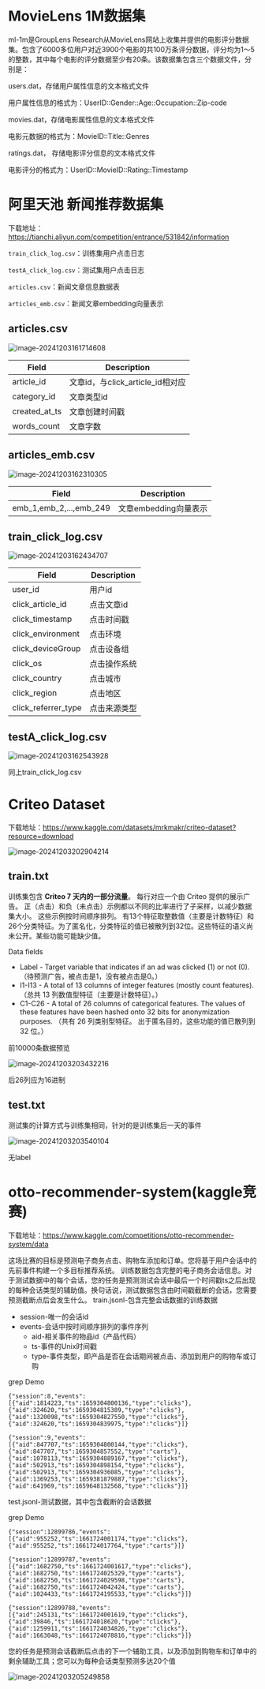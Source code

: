# MovieLens 1M数据集

ml-1m是GroupLens Research从MovieLens网站上收集并提供的电影评分数据集。包含了6000多位用户对近3900个电影的共100万条评分数据，评分均为1～5的整数，其中每个电影的评分数据至少有20条。该数据集包含三个数据文件，分别是：

users.dat，存储用户属性信息的文本格式文件

用户属性信息的格式为：UserID::Gender::Age::Occupation::Zip-code

movies.dat，存储电影属性信息的文本格式文件

电影元数据的格式为：MovieID::Title::Genres

ratings.dat， 存储电影评分信息的文本格式文件

电影评分的格式为：UserID::MovieID::Rating::Timestamp

# 阿里天池 新闻推荐数据集

下载地址：https://tianchi.aliyun.com/competition/entrance/531842/information

`train_click_log.csv`：训练集用户点击日志

`testA_click_log.csv`：测试集用户点击日志

`articles.csv`：新闻文章信息数据表

`articles_emb.csv`：新闻文章embedding向量表示

## articles.csv  

![image-20241203161714608](./assets/image-20241203161714608.png)

| **Field**     | **Description**                  |
| ------------- | -------------------------------- |
| article_id    | 文章id，与click_article_id相对应 |
| category_id   | 文章类型id                       |
| created_at_ts | 文章创建时间戳                   |
| words_count   | 文章字数                         |

## articles_emb.csv

![image-20241203162310305](./assets/image-20241203162310305.png)

| **Field**               | **Description**       |
| ----------------------- | --------------------- |
| emb_1,emb_2,...,emb_249 | 文章embedding向量表示 |

## train_click_log.csv

![image-20241203162434707](./assets/image-20241203162434707.png)

| **Field**           | **Description** |
| ------------------- | --------------- |
| user_id             | 用户id          |
| click_article_id    | 点击文章id      |
| click_timestamp     | 点击时间戳      |
| click_environment   | 点击环境        |
| click_deviceGroup   | 点击设备组      |
| click_os            | 点击操作系统    |
| click_country       | 点击城市        |
| click_region        | 点击地区        |
| click_referrer_type | 点击来源类型    |

## testA_click_log.csv

![image-20241203162543928](./assets/image-20241203162543928.png)

同上train_click_log.csv



# Criteo Dataset

下载地址：https://www.kaggle.com/datasets/mrkmakr/criteo-dataset?resource=download

![image-20241203202904214](./assets/image-20241203202904214.png)

## train.txt

训练集包含 **Criteo 7 天内的一部分流量**。 每行对应一个由 Criteo 提供的展示广告。 正（点击）和负（未点击）示例都以不同的比率进行了子采样，以减少数据集大小。 这些示例按时间顺序排列。 有13个特征取整数值（主要是计数特征）和26个分类特征。为了匿名化，分类特征的值已被散列到32位。这些特征的语义尚未公开。某些功能可能缺少值。

Data fields

- Label - Target variable that indicates if an ad was clicked (1) or not (0).（待预测广告，被点击是1，没有被点击是0。）
- I1-I13 - A total of 13 columns of integer features (mostly count features).（总共 13 列数值型特征（主要是计数特征）。）
- C1-C26 - A total of 26 columns of categorical features. The values of these features have been hashed onto 32 bits for anonymization purposes. （共有 26 列类别型特征。 出于匿名目的，这些功能的值已散列到 32 位。）

前10000条数据预览

![image-20241203203432216](./assets/image-20241203203432216.png)

后26列应为16进制

## test.txt

测试集的计算方式与训练集相同，针对的是训练集后一天的事件

![image-20241203203540104](./assets/image-20241203203540104.png)

无label



# otto-recommender-system(kaggle竞赛)

下载地址：https://www.kaggle.com/competitions/otto-recommender-system/data

这场比赛的目标是预测电子商务点击、购物车添加和订单。您将基于用户会话中的先前事件构建一个多目标推荐系统。
训练数据包含完整的电子商务会话信息。对于测试数据中的每个会话，您的任务是预测测试会话中最后一个时间戳ts之后出现的每种会话类型的辅助值。换句话说，测试数据包含由时间戳截断的会话，您需要预测截断点后会发生什么。
train.jsonl-包含完整会话数据的训练数据

- session-唯一的会话id
- events-会话中按时间顺序排列的事件序列
  - aid-相关事件的物品id（产品代码）
  - ts-事件的Unix时间戳
  - type-事件类型，即产品是否在会话期间被点击、添加到用户的购物车或订购

grep Demo

```
{"session":8,"events":[{"aid":1814223,"ts":1659304800136,"type":"clicks"},{"aid":324620,"ts":1659304815389,"type":"clicks"},{"aid":1320098,"ts":1659304827550,"type":"clicks"},{"aid":324620,"ts":1659304839975,"type":"clicks"}]}

{"session":9,"events":[{"aid":847707,"ts":1659304800144,"type":"clicks"},{"aid":847707,"ts":1659304857552,"type":"carts"},{"aid":1078113,"ts":1659304889167,"type":"clicks"},{"aid":502913,"ts":1659304898154,"type":"clicks"},{"aid":502913,"ts":1659304936085,"type":"clicks"},{"aid":1369253,"ts":1659381879887,"type":"clicks"},{"aid":641969,"ts":1659648132568,"type":"clicks"}]}
```

test.jsonl-测试数据，其中包含截断的会话数据

grep Demo

```
{"session":12899786,"events":[{"aid":955252,"ts":1661724001174,"type":"clicks"},{"aid":955252,"ts":1661724017764,"type":"carts"}]}

{"session":12899787,"events":[{"aid":1682750,"ts":1661724001617,"type":"clicks"},{"aid":1682750,"ts":1661724025329,"type":"carts"},{"aid":1682750,"ts":1661724029598,"type":"carts"},{"aid":1682750,"ts":1661724042424,"type":"carts"},{"aid":1024433,"ts":1661724195533,"type":"clicks"}]}

{"session":12899788,"events":[{"aid":245131,"ts":1661724001619,"type":"clicks"},{"aid":39846,"ts":1661724018620,"type":"clicks"},{"aid":1259911,"ts":1661724034826,"type":"clicks"},{"aid":1663048,"ts":1661724078816,"type":"clicks"}]}
```

您的任务是预测会话截断后点击的下一个辅助工具，以及添加到购物车和订单中的剩余辅助工具；您可以为每种会话类型预测多达20个值

![image-20241203205249858](./assets/image-20241203205249858.png)

